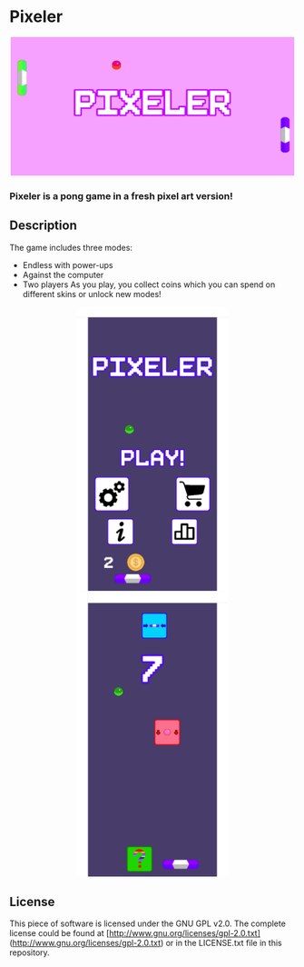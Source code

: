 # Pixeler
<p align="center">
<img src="https://github.com/fryd13/Pixeler/blob/master/PixelerPhotos/PixelerBackground.png" width="500" height="244">
</p>

### Pixeler is a pong game in a fresh pixel art version!

## Description
The game includes three modes:
* Endless with power-ups
* Against the computer
* Two players
As you play, you collect coins which you can spend on different skins or unlock new modes!
<p align="center">
<img src="https://github.com/fryd13/Pixeler/blob/master/PixelerPhotos/screenshotphonemain.png" height="500" width="264">
<img src="https://github.com/fryd13/Pixeler/blob/master/PixelerPhotos/screenshotphone.png" height="500" width="264">
</p>

## License
This piece of software is licensed under the GNU GPL v2.0. The complete license could be found at [http://www.gnu.org/licenses/gpl-2.0.txt]
(http://www.gnu.org/licenses/gpl-2.0.txt) or in the LICENSE.txt file in this repository.
